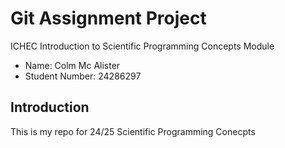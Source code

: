 # Git Assignment Project

ICHEC Introduction to Scientific Programming Concepts Module

* Name: Colm Mc Alister
* Student Number: 24286297

## Introduction

This is my repo for 24/25 Scientific Programming Conecpts